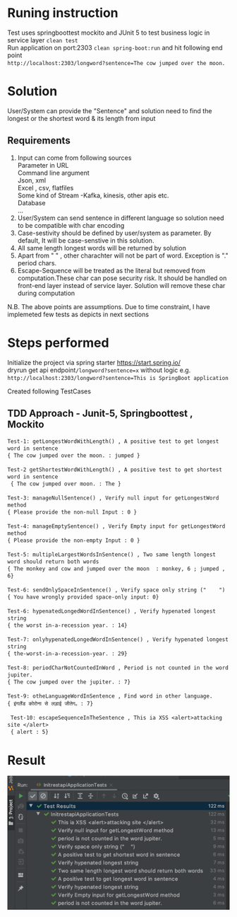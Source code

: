 
# Runing instruction 
Test uses springboottest mockito and JUnit 5 to test business logic in service layer `clean test`<br />
Run application on port:2303 `clean spring-boot:run` and hit following end point<br />
`http://localhost:2303/longword?sentence=The cow jumped over the moon.`<br />

# Solution 
User/System can provide the "Sentence" and solution need to find the longest or the shortest word & its length from input

## Requirements
1. Input can come from following sources<br />
     Parameter in URL <br />
     Command line argument <br />
     Json, xml <br />
     Excel , csv, flatfiles <br />
     Some kind of Stream -Kafka, kinesis, other apis etc. <br />
     Database <br />
     ... <br />   
2. User/System can send sentence in different language so solution need to be compatible with char encoding <br /> 
3. Case-sestivity should be defined by user/system as parameter. By default, It will be case-senstive in this solution.<br /> 
4. All same length longest words will be returned by solution <br /> 
5. Apart from " " , other charachter will not be part of word. Exception is "." period chars.<br /> 
6. Escape-Sequence will be treated as the literal but removed from computation.These char can pose security risk. It should be handled on front-end layer instead of service layer. Solution will remove these char during computation <br />

N.B. The above points are assumptions. Due to time constraint, I have implemeted few tests as depicts in next sections  <br /> 

# Steps performed
Initialize the project via spring starter https://start.spring.io/ <br />
dryrun get api endpoint`/longword?sentence=x` without logic e.g.<br />
`http://localhost:2303/longword?sentence=This is SpringBoot application` <br />

Created following TestCases

## TDD Approach - Junit-5, Springboottest , Mockito 
    Test-1: getLongestWordWithLength() , A positive test to get longest word in sentence
    { The cow jumped over the moon. : jumped }
    
    Test-2 getShortestWordWithLength() , A positive test to get shortest word in sentence
     { The cow jumped over moon. : The }
     
    Test-3: manageNullSentence() , Verify null input for getLongestWord method
    { Please provide the non-null Input : 0 }  
    
    Test-4: manageEmptySentence() , Verify Empty input for getLongestWord method
    { Please provide the non-empty Input : 0 }
    
    Test-5: multipleLargestWordsInSentence() , Two same length longest word should return both words
    { The monkey and cow and jumped over the moon  : monkey, 6 ; jumped , 6}
    
    Test-6: sendOnlySpaceInSentence() , Verify space only string ("    ")
    { You have wrongly provided space-only input: 0}
            
    Test-6: hypenatedLongedWordInSentence() , Verify hypenated longest string
    { the worst in-a-recession year. : 14}
    
    Test-7: onlyhypenatedLongedWordInSentence() , Verify hypenated longest string
    { the-worst-in-a-recession-year. : 29}
    
    Test-8: periodCharNotCountedInWord , Period is not counted in the word jupiter.
    { The cow jumped over the jupiter. : 7}
    
    Test-9: otheLanguageWordInSentence , Find word in other language.
    { इंगलैंड कोरोना से लड़ाई जीतेग。: 7}
    
     Test-10: escapeSequenceInTheSentence , This ia XSS <alert>attacking site </alert>
     { alert : 5}

# Result
![Screenshot](TestResult.png)



     
    

